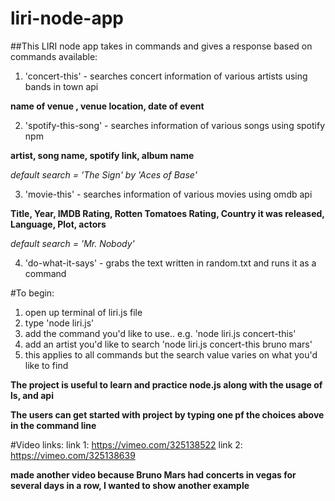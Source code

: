 # liri-node-app

##This LIRI node app takes in commands and gives a response based on commands available:


1. 'concert-this' - searches concert information of various artists using bands in town api
 
 **name of venue , venue location, date of event**

 

2. 'spotify-this-song' - searches information of various songs using spotify npm 

**artist, song name, spotify link, album name**

*default search = 'The Sign' by 'Aces of Base'*

3. 'movie-this' - searches information of various movies using omdb api

**Title, Year, IMDB Rating, Rotten Tomatoes Rating, Country it was released, Language, Plot, actors**

*default search = 'Mr. Nobody'*

4. 'do-what-it-says' - grabs the text written in random.txt and runs it as a command

#To begin: 
1. open up terminal of liri.js file 
2. type 'node liri.js' 
3. add the command you'd like to use.. e.g. 'node liri.js concert-this' 
4. add an artist you'd like to search 'node liri.js concert-this bruno mars'
5. this applies to all commands but the search value varies on what you'd like to find

**The project is useful to learn and practice node.js along with the usage of ls, and api**

**The users can get started with project by typing one pf the choices above in the command line**

#Video links: 
link 1: https://vimeo.com/325138522 
link 2: https://vimeo.com/325138639

**made another video because Bruno Mars had concerts in vegas for several days in a row, I wanted to show another example**